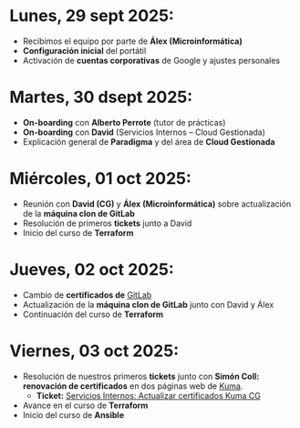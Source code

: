 # Lunes, 29 sept 2025:
- Recibimos el equipo por parte de **Álex (Microinformática)**
- **Configuración inicial** del portátil
- Activación de **cuentas corporativas** de Google y ajustes personales
# Martes, 30 dsept 2025:
- **On-boarding** con **Alberto Perrote** (tutor de prácticas)
- **On-boarding** con **David** (Servicios Internos – Cloud Gestionada)
- Explicación general de **Paradigma** y del área de **Cloud Gestionada**
# Miércoles, 01 oct 2025:
- Reunión con **David (CG)** y **Álex (Microinformática)** sobre actualización de la **máquina clon de GitLab**
- Resolución de primeros **tickets** junto a David
- Inicio del curso de **Terraform**
# Jueves, 02 oct 2025:
- Cambio de **certificados de** [GitLab](https://git.paradigmadigital.com/)
- Actualización de la **máquina clon de GitLab** junto con David y Álex
- Continuación del curso de **Terraform**
# Viernes, 03 oct 2025:
- Resolución de nuestros primeros **tickets** junto con **Simón Coll: renovación de certificados** en dos páginas web de [Kuma](https://cg-kuma.paradigmadigital.com/dashboard).
    - **Ticket:** [Servicios Internos: Actualizar certificados Kuma CG](https://paradigma.atlassian.net/browse/SPCG-19285)
- Avance en el curso de **Terraform**
- Inicio del curso de **Ansible**